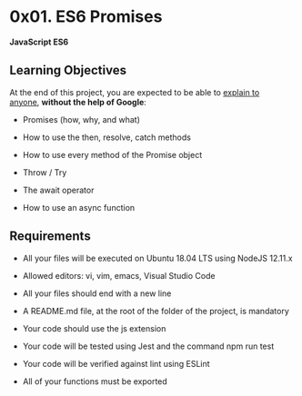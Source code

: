 0x01. ES6 Promises
==================

**JavaScript ES6**

Learning Objectives
-------------------

At the end of this project, you are expected to be able to [explain to anyone](https://intranet.alxswe.com/rltoken/r2aoCDHSuX69brVS6Rb5yg), **without the help of Google**:

*   Promises (how, why, and what)
    
*   How to use the then, resolve, catch methods
    
*   How to use every method of the Promise object
    
*   Throw / Try
    
*   The await operator
    
*   How to use an async function
    

Requirements
------------

*   All your files will be executed on Ubuntu 18.04 LTS using NodeJS 12.11.x
    
*   Allowed editors: vi, vim, emacs, Visual Studio Code
    
*   All your files should end with a new line
    
*   A README.md file, at the root of the folder of the project, is mandatory
    
*   Your code should use the js extension
    
*   Your code will be tested using Jest and the command npm run test
    
*   Your code will be verified against lint using ESLint
    
*   All of your functions must be exported
